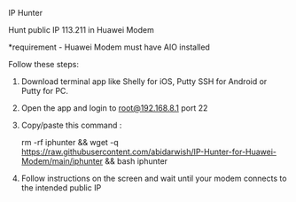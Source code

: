 IP Hunter

Hunt public IP 113.211 in Huawei Modem

*requirement - Huawei Modem must have AIO installed

Follow these steps:

1. Download terminal app like Shelly for iOS, Putty SSH for Android or Putty for PC.

2. Open the app and login to root@192.168.8.1 port 22

3. Copy/paste this command :

   rm -rf iphunter && wget -q https://raw.githubusercontent.com/abidarwish/IP-Hunter-for-Huawei-Modem/main/iphunter && bash iphunter

4. Follow instructions on the screen and wait until your modem connects to the intended public IP
